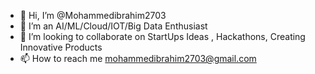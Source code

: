 - 👋 Hi, I’m @Mohammedibrahim2703
- 👀 I’m an AI/ML/Cloud/IOT/Big Data Enthusiast
- 💞️ I’m looking to collaborate on StartUps Ideas , Hackathons, Creating Innovative Products 
- 📫 How to reach me mohammedibrahim2703@gmail.com
<!---
Mohammedibrahim2703/Mohammedibrahim2703 is a ✨ special ✨ repository because its `README.md` (this file) appears on your GitHub profile.
You can click the Preview link to take a look at your changes.
--->

